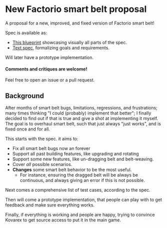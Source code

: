 # New Factorio smart belt proposal

A proposal for a new, improved, and fixed version of Factorio smart belt!

Spec is available as:
- [This blueprint](showcase_blueprint.txt) showcasing visually all parts of the spec.
- [Text spec](smart_belt_spec.md), formalizing goals and requirements.

Will later have a prototype implementation.

#### Comments and critiques are welcome!
Feel free to open an issue or a pull request.

## Background

After months of smart belt bugs, limitations, regressions, and frustrations; many times thinking "I could (probably) implement that better"; I finally decided to find out if that is true and give a shot at implementing it myself.
The goal is to overhaul smart belt, such that just always "just works", and is fixed once and for all.

This starts with the spec. it aims to:
- Fix all smart belt bugs now an forever
- Support all past building features, like upgrading and rotating
- Support some new features, like un-dragging belt and belt-weaving.
- Cover _all_ possible scenarios.
- **Changes** some smart belt behavior to be the most useful.
   - For instance, ensuring the dragged belt will be always be continuous, and always giving an error if this is not possible.

Next comes a comprehensive list of test cases, according to the spec.

Then will come a prototype implementation, that people can play with to get feedback and make sure everything works.

Finally, if everything is working and people are happy, trying to convince Kovarex to get source access to put it in the main game.
